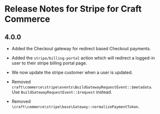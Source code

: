 # Release Notes for Stripe for Craft Commerce

## 4.0.0

- Added the Checkout gateway for redirect based Checkout payments.
- Added the `stripe/billing-portal` action which will redirect a logged-in user to their stripe billing portal page.
- We now update the stripe customer when a user is updated.

- Removed `craft\commerce\stripe\events\BuildGatewayRequestEvent::$metadata`. Use `BuildGatewayRequestEvent::$request`
  instead.
- Removed `\craft\commerce\stripe\base\Gateway::normalizePaymentToken`. 